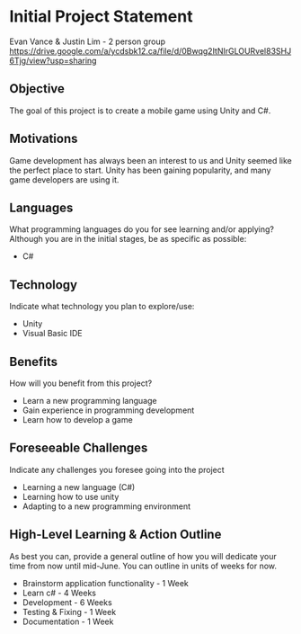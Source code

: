 # Initial Project Statement
Evan Vance & Justin Lim - 2 person group
https://drive.google.com/a/ycdsbk12.ca/file/d/0Bwqg2ItNIrGLOURvel83SHJ6Tjg/view?usp=sharing

## Objective
The goal of this project is to create a mobile game using Unity and C#.

## Motivations
Game development has always been an interest to us and Unity seemed like the perfect place to start. Unity has been gaining popularity, and many game developers are using it. 

## Languages
What programming languages do you for see learning and/or applying?  Although you are in the initial stages, be as specific as possible:
- C#

## Technology
Indicate what technology you plan to explore/use:
- Unity
- Visual Basic IDE

## Benefits
How will you benefit from this project?
- Learn a new programming language
- Gain experience in programming development
- Learn how to develop a game

## Foreseeable Challenges
Indicate any challenges you foresee going into the project
- Learning a new language (C#)
- Learning how to use unity
- Adapting to a new programming environment

## High-Level Learning & Action Outline
As best you can, provide a general outline of how you will dedicate your time from now until mid-June.  You can outline in units of weeks for now.
- Brainstorm application functionality - 1 Week
- Learn c# - 4 Weeks
- Development - 6 Weeks
- Testing & Fixing - 1 Week
- Documentation - 1 Week
